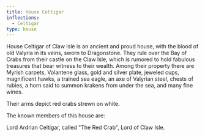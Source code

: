 ```yaml
---
title: House Celtigar
inflections:
  - Celtigar
type: house
---
```


House Celtigar of Claw Isle is an ancient and proud house, with the blood of old Valyria in its veins, sworn to Dragonstone. They rule over the Bay of Crabs from their castle on the Claw Isle, which is rumored to hold fabulous treasures that bear witness to their wealth. Among their property there are Myrish carpets, Volantene glass, gold and silver plate, jeweled cups, magnificent hawks, a trained sea eagle, an axe of Valyrian steel, chests of rubies, a horn said to summon krakens from under the sea, and many fine wines.

Their arms depict red crabs strewn on white.

The known members of this house are:

Lord Ardrian Celtigar, called "The Red Crab", Lord of Claw Isle.



